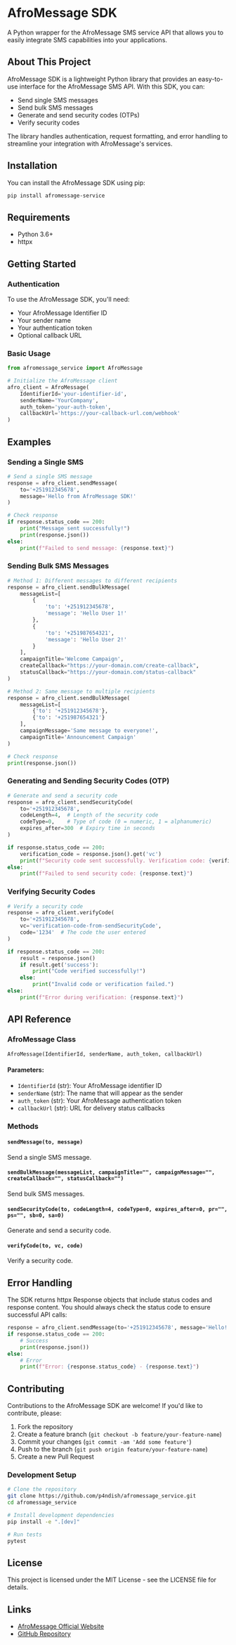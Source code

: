 # AfroMessage SDK

A Python wrapper for the AfroMessage SMS service API that allows you to easily integrate SMS capabilities into your applications.

## About This Project

AfroMessage SDK is a lightweight Python library that provides an easy-to-use interface for the AfroMessage SMS API. With this SDK, you can:

- Send single SMS messages
- Send bulk SMS messages
- Generate and send security codes (OTPs)
- Verify security codes

The library handles authentication, request formatting, and error handling to streamline your integration with AfroMessage's services.

## Installation

You can install the AfroMessage SDK using pip:

```bash
pip install afromessage-service
```

## Requirements

- Python 3.6+
- httpx

## Getting Started

### Authentication

To use the AfroMessage SDK, you'll need:
- Your AfroMessage Identifier ID
- Your sender name
- Your authentication token
- Optional callback URL

### Basic Usage

```python
from afromessage_service import AfroMessage

# Initialize the AfroMessage client
afro_client = AfroMessage(
    IdentifierId='your-identifier-id',
    senderName='YourCompany',
    auth_token='your-auth-token',
    callbackUrl='https://your-callback-url.com/webhook'
)
```

## Examples

### Sending a Single SMS

```python
# Send a single SMS message
response = afro_client.sendMessage(
    to='+251912345678',
    message='Hello from AfroMessage SDK!'
)

# Check response
if response.status_code == 200:
    print("Message sent successfully!")
    print(response.json())
else:
    print(f"Failed to send message: {response.text}")
```

### Sending Bulk SMS Messages

```python
# Method 1: Different messages to different recipients
response = afro_client.sendBulkMessage(
    messageList=[
        {
            'to': '+251912345678',
            'message': 'Hello User 1!'
        },
        {
            'to': '+251987654321',
            'message': 'Hello User 2!'
        }
    ],
    campaignTitle='Welcome Campaign',
    createCallback="https://your-domain.com/create-callback",
    statusCallback="https://your-domain.com/status-callback"
)

# Method 2: Same message to multiple recipients
response = afro_client.sendBulkMessage(
    messageList=[
        {'to': '+251912345678'},
        {'to': '+251987654321'}
    ],
    campaignMessage='Same message to everyone!',
    campaignTitle='Announcement Campaign'
)

# Check response
print(response.json())
```

### Generating and Sending Security Codes (OTP)

```python
# Generate and send a security code
response = afro_client.sendSecurityCode(
    to='+251912345678',
    codeLength=4,  # Length of the security code
    codeType=0,    # Type of code (0 = numeric, 1 = alphanumeric)
    expires_after=300  # Expiry time in seconds
)

if response.status_code == 200:
    verification_code = response.json().get('vc')
    print(f"Security code sent successfully. Verification code: {verification_code}")
else:
    print(f"Failed to send security code: {response.text}")
```

### Verifying Security Codes

```python
# Verify a security code
response = afro_client.verifyCode(
    to='+251912345678',
    vc='verification-code-from-sendSecurityCode',
    code='1234'  # The code the user entered
)

if response.status_code == 200:
    result = response.json()
    if result.get('success'):
        print("Code verified successfully!")
    else:
        print("Invalid code or verification failed.")
else:
    print(f"Error during verification: {response.text}")
```

## API Reference

### AfroMessage Class

```python
AfroMessage(IdentifierId, senderName, auth_token, callbackUrl)
```

#### Parameters:
- `IdentifierId` (str): Your AfroMessage identifier ID
- `senderName` (str): The name that will appear as the sender
- `auth_token` (str): Your AfroMessage authentication token
- `callbackUrl` (str): URL for delivery status callbacks

### Methods

#### `sendMessage(to, message)`
Send a single SMS message.

#### `sendBulkMessage(messageList, campaignTitle="", campaignMessage="", createCallback="", statusCallback="")`
Send bulk SMS messages.

#### `sendSecurityCode(to, codeLength=4, codeType=0, expires_after=0, pr="", ps="", sb=0, sa=0)`
Generate and send a security code.

#### `verifyCode(to, vc, code)`
Verify a security code.

## Error Handling

The SDK returns httpx Response objects that include status codes and response content. You should always check the status code to ensure successful API calls:

```python
response = afro_client.sendMessage(to='+251912345678', message='Hello!')
if response.status_code == 200:
    # Success
    print(response.json())
else:
    # Error
    print(f"Error: {response.status_code} - {response.text}")
```

## Contributing

Contributions to the AfroMessage SDK are welcome! If you'd like to contribute, please:

1. Fork the repository
2. Create a feature branch (`git checkout -b feature/your-feature-name`)
3. Commit your changes (`git commit -am 'Add some feature'`)
4. Push to the branch (`git push origin feature/your-feature-name`)
5. Create a new Pull Request

### Development Setup

```bash
# Clone the repository
git clone https://github.com/p4ndish/afromessage_service.git
cd afromessage_service

# Install development dependencies
pip install -e ".[dev]"

# Run tests
pytest
```

## License

This project is licensed under the MIT License - see the LICENSE file for details.

## Links

- [AfroMessage Official Website](https://afromessage.com)
- [GitHub Repository](https://github.com/p4ndish/afromessage_service) 
